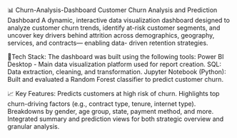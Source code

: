 📊 Churn-Analysis-Dashboard
 Customer Churn Analysis and Prediction Dashboard
 A dynamic, interactive data visualization dashboard designed to analyze customer churn trends, identify at-risk          customer  segments, and uncover key drivers behind attrition across demographics, geography, services, and contracts—    enabling data- driven retention strategies.

🔧Tech Stack:
The dashboard was built using the following tools:
Power BI Desktop - Main data visualization platform used for report creation.
SQL: Data extraction, cleaning, and transformation.
Jupyter Notebook (Python): Built and evaluated a Random Forest classifier to predict customer churn.

 📈 Key Features:
    Predicts customers at high risk of churn.
    Highlights top churn-driving factors (e.g., contract type, tenure, internet type).
    Breakdowns by gender, age group, state, payment method, and more.
    Integrated summary and prediction views for both strategic overview and granular analysis.
